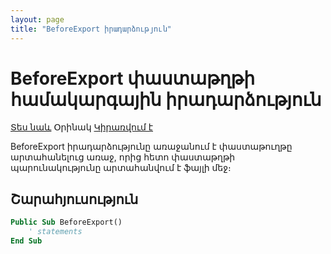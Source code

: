 ```yaml
---
layout: page
title: "BeforeExport իրադարձություն"
---
```


# BeforeExport փաստաթղթի համակարգային իրադարձություն

[Տես նաև](../scriptstproced.md) Օրինակ [Կիրառվում է](../Defs/doc.md)

BeforeExport իրադարձությունը առաջանում է փաստաթուղթը արտահանելուց առաջ, որից հետո փաստաթղթի պարունակությունը արտահանվում է ֆայլի մեջ։

## Շարահյուսություն

``` vb
Public Sub BeforeExport()
    ' statements
End Sub
```
